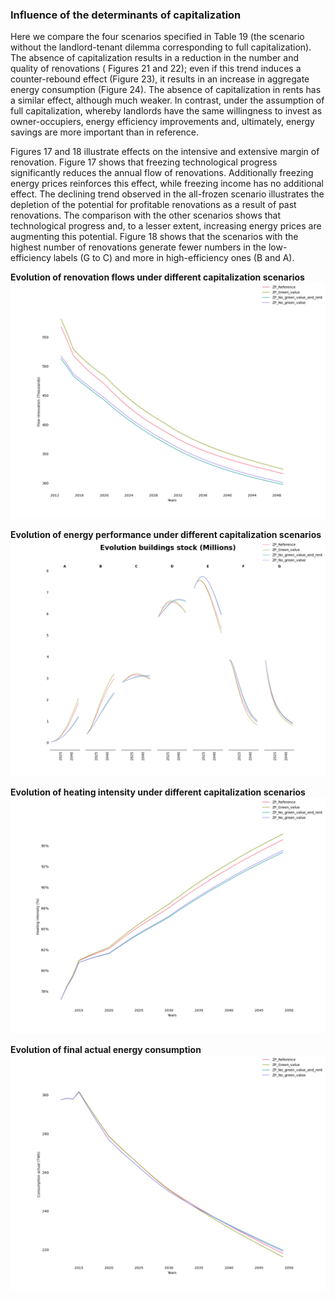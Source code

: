 
[consumption_actual_capitalization]: img/consumption_actual_capitalization.png "elementary_structure_model"
[flow_renovation_capitalization]: img/flow_renovation_capitalization.png "phebus_sdes_millions"
[stock_performance_capitalization]: img/stock_performance_capitalization.png "phebus_sdes_percent"
[heating_intensity_capitalization]: img/heating_intensity_capitalization.png "phebus_sdes_energy_performance_percent"
[energy_poverty_capitalization]: img/energy_poverty_capitalization.png "phebus_sdes_energy_percent"


### Influence of the determinants of capitalization

Here we compare the four scenarios specified in Table 19 (the scenario without the landlord-tenant dilemma corresponding
to full capitalization). The absence of capitalization results in a reduction in the number and quality of renovations (
Figures 21 and 22); even if this trend induces a counter-rebound effect (Figure 23), it results in an increase in
aggregate energy consumption (Figure 24). The absence of capitalization in rents has a similar effect, although much
weaker. In contrast, under the assumption of full capitalization, whereby landlords have the same willingness to invest
as owner-occupiers, energy efficiency improvements and, ultimately, energy savings are more important than in reference.


Figures 17 and 18 illustrate effects on the intensive and extensive margin of renovation. Figure 17 shows that freezing
technological progress significantly reduces the annual flow of renovations. Additionally freezing energy prices
reinforces this effect, while freezing income has no additional effect. The declining trend observed in the all-frozen
scenario illustrates the depletion of the potential for profitable renovations as a result of past renovations. The
comparison with the other scenarios shows that technological progress and, to a lesser extent, increasing energy prices
are augmenting this potential. Figure 18 shows that the scenarios with the highest number of renovations generate fewer
numbers in the low-efficiency labels (G to C) and more in high-efficiency ones (B and A).

**Evolution of renovation flows under different capitalization scenarios**
![flow_renovation_capitalization][flow_renovation_capitalization]

**Evolution of energy performance under different capitalization scenarios**
![stock_performance_capitalization][stock_performance_capitalization]

**Evolution of heating intensity under different capitalization scenarios**
![heating_intensity_capitalization][heating_intensity_capitalization]

**Evolution of final actual energy consumption**
![consumption_actual_capitalization][consumption_actual_capitalization]

